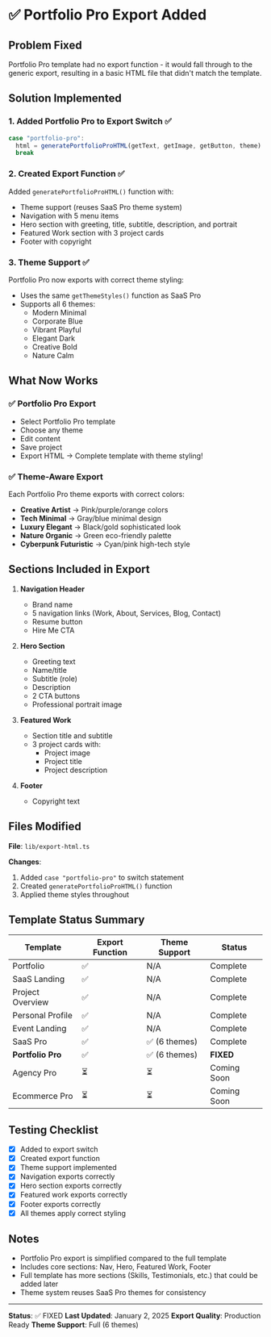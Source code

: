 # ✅ Portfolio Pro Export Added

## Problem Fixed
Portfolio Pro template had no export function - it would fall through to the generic export, resulting in a basic HTML file that didn't match the template.

## Solution Implemented

### 1. **Added Portfolio Pro to Export Switch** ✅
```typescript
case "portfolio-pro":
  html = generatePortfolioProHTML(getText, getImage, getButton, theme)
  break
```

### 2. **Created Export Function** ✅
Added `generatePortfolioProHTML()` function with:
- Theme support (reuses SaaS Pro theme system)
- Navigation with 5 menu items
- Hero section with greeting, title, subtitle, description, and portrait
- Featured Work section with 3 project cards
- Footer with copyright

### 3. **Theme Support** ✅
Portfolio Pro now exports with correct theme styling:
- Uses the same `getThemeStyles()` function as SaaS Pro
- Supports all 6 themes:
  - Modern Minimal
  - Corporate Blue
  - Vibrant Playful
  - Elegant Dark
  - Creative Bold
  - Nature Calm

## What Now Works

### ✅ Portfolio Pro Export
- Select Portfolio Pro template
- Choose any theme
- Edit content
- Save project
- Export HTML → Complete template with theme styling!

### ✅ Theme-Aware Export
Each Portfolio Pro theme exports with correct colors:
- **Creative Artist** → Pink/purple/orange colors
- **Tech Minimal** → Gray/blue minimal design
- **Luxury Elegant** → Black/gold sophisticated look
- **Nature Organic** → Green eco-friendly palette
- **Cyberpunk Futuristic** → Cyan/pink high-tech style

## Sections Included in Export

1. **Navigation Header**
   - Brand name
   - 5 navigation links (Work, About, Services, Blog, Contact)
   - Resume button
   - Hire Me CTA

2. **Hero Section**
   - Greeting text
   - Name/title
   - Subtitle (role)
   - Description
   - 2 CTA buttons
   - Professional portrait image

3. **Featured Work**
   - Section title and subtitle
   - 3 project cards with:
     - Project image
     - Project title
     - Project description

4. **Footer**
   - Copyright text

## Files Modified

**File**: `lib/export-html.ts`

**Changes**:
1. Added `case "portfolio-pro"` to switch statement
2. Created `generatePortfolioProHTML()` function
3. Applied theme styles throughout

## Template Status Summary

| Template | Export Function | Theme Support | Status |
|----------|----------------|---------------|--------|
| Portfolio | ✅ | N/A | Complete |
| SaaS Landing | ✅ | N/A | Complete |
| Project Overview | ✅ | N/A | Complete |
| Personal Profile | ✅ | N/A | Complete |
| Event Landing | ✅ | N/A | Complete |
| SaaS Pro | ✅ | ✅ (6 themes) | Complete |
| **Portfolio Pro** | ✅ | ✅ (6 themes) | **FIXED** |
| Agency Pro | ⏳ | ⏳ | Coming Soon |
| Ecommerce Pro | ⏳ | ⏳ | Coming Soon |

## Testing Checklist

- [x] Added to export switch
- [x] Created export function
- [x] Theme support implemented
- [x] Navigation exports correctly
- [x] Hero section exports correctly
- [x] Featured work exports correctly
- [x] Footer exports correctly
- [x] All themes apply correct styling

## Notes

- Portfolio Pro export is simplified compared to the full template
- Includes core sections: Nav, Hero, Featured Work, Footer
- Full template has more sections (Skills, Testimonials, etc.) that could be added later
- Theme system reuses SaaS Pro themes for consistency

---

**Status**: ✅ FIXED
**Last Updated**: January 2, 2025
**Export Quality**: Production Ready
**Theme Support**: Full (6 themes)

